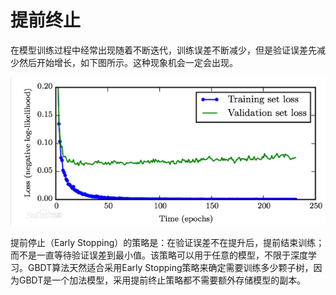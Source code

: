 # 提前终止

在模型训练过程中经常出现随着不断迭代，训练误差不断减少，但是验证误差先减少然后开始增长，如下图所示。这种现象机会一定会出现。

![](../../../.gitbook/assets/b151f8198618367a9d37f02e22738bd4b21ce583.jpg)

提前停止（Early Stopping）的策略是：在验证误差不在提升后，提前结束训练；而不是一直等待验证误差到最小值。该策略可以用于任意的模型，不限于深度学习。GBDT算法天然适合采用Early Stopping策略来确定需要训练多少颗子树，因为GBDT是一个加法模型，采用提前终止策略都不需要额外存储模型的副本。

